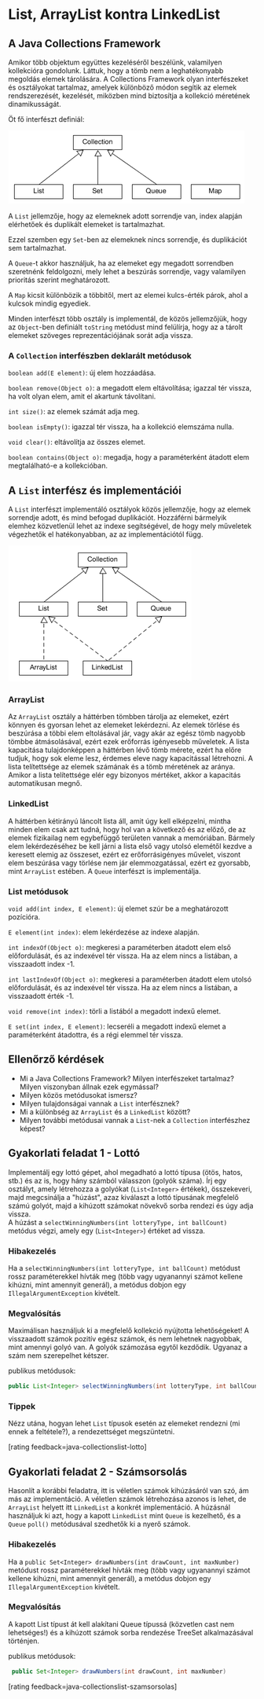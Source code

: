 # List, ArrayList kontra LinkedList

## A Java Collections Framework

Amikor több objektum együttes kezeléséről beszélünk, valamilyen kollekcióra gondolunk. Láttuk, hogy a tömb nem a leghatékonyabb megoldás elemek tárolására. A Collections Framework olyan interfészeket és osztályokat tartalmaz, amelyek különböző módon segítik az elemek rendszerezését, kezelését, miközben mind biztosítja a kollekció méretének dinamikusságát.

Öt fő interfészt definiál:

![collections](images/collections.png)

A `List` jellemzője, hogy az elemeknek adott sorrendje van, index alapján elérhetőek és duplikált elemeket is tartalmazhat.

Ezzel szemben egy `Set`-ben az elemeknek nincs sorrendje, és duplikációt sem tartalmazhat.

A `Queue`-t akkor használjuk, ha az elemeket egy megadott sorrendben szeretnénk feldolgozni, mely lehet a beszúrás sorrendje, vagy valamilyen prioritás szerint meghatározott.

A `Map` kicsit különbözik a többitől, mert az elemei kulcs-érték párok, ahol a kulcsok mindig egyediek.

Minden interfészt több osztály is implementál, de közös jellemzőjük, hogy az `Object`-ben definiált `toString` metódust mind felülírja, hogy az a tárolt elemeket szöveges reprezentációjának sorát adja vissza.

### A `Collection` interfészben deklarált metódusok

`boolean add(E element)`: új elem hozzáadása.

`boolean remove(Object o)`: a megadott elem eltávolítása; igazzal tér vissza, ha volt olyan elem, amit el akartunk távolítani.

`int size()`: az elemek számát adja meg.

`boolean isEmpty()`: igazzal tér vissza, ha a kollekció elemszáma nulla.

`void clear()`: eltávolítja az összes elemet.

`boolean contains(Object o)`: megadja, hogy a paraméterként átadott elem megtalálható-e a kollekcióban.

## A `List` interfész és implementációi

A `List` interfészt implementáló osztályok közös jellemzője, hogy az elemek sorrendje adott, és mind befogad duplikációt. Hozzáférni bármelyik elemhez közvetlenül lehet az indexe segítségével, de hogy mely műveletek végezhetők el hatékonyabban, az az implementációtól függ.

![lists](images/lists.png)

### ArrayList

Az `ArrayList` osztály a háttérben tömbben tárolja az elemeket, ezért könnyen és gyorsan lehet az elemeket lekérdezni. Az elemek törlése és beszúrása a többi elem eltolásával jár, vagy akár az egész tömb nagyobb tömbbe átmásolásával, ezért ezek erőforrás igényesebb műveletek. A lista kapacitása tulajdonképpen a háttérben lévő tömb mérete, ezért ha előre tudjuk, hogy sok eleme lesz, érdemes eleve nagy kapacitással létrehozni. A lista telítettsége az elemek számának és a tömb méretének az aránya. Amikor a lista telítettsége elér egy bizonyos mértéket, akkor a kapacitás automatikusan megnő.

### LinkedList

A háttérben kétirányú láncolt lista áll, amit úgy kell elképzelni, mintha minden elem csak azt tudná, hogy hol van a következő és az előző, de az elemek fizikailag nem egybefüggő területen vannak a memóriában. Bármely elem lekérdezéséhez be kell járni a lista első vagy utolsó elemétől kezdve a keresett elemig az összeset, ezért ez erőforrásigényes művelet, viszont elem beszúrása vagy törlése nem jár elemmozgatással, ezért ez gyorsabb, mint `ArrayList` estében. A `Queue` interfészt is implementálja.

### List metódusok

`void add(int index, E element)`: új elemet szúr be a meghatározott pozícióra.

`E element(int index)`: elem lekérdezése az indexe alapján.

`int indexOf(Object o)`: megkeresi a paraméterben átadott elem első előfordulását, és az indexével tér vissza. Ha az elem nincs a listában, a visszaadott index -1.

`int lastIndexOf(Object o)`: megkeresi a paraméterben átadott elem utolsó előfordulását, és az indexével tér vissza. Ha az elem nincs a listában, a visszaadott érték -1.

`void remove(int index)`: törli a listából a megadott indexű elemet.

`E set(int index, E element)`: lecseréli a megadott indexű elemet a paraméterként átadottra, és a régi elemmel tér vissza.

## Ellenőrző kérdések

* Mi a Java Collections Framework? Milyen interfészeket tartalmaz? Milyen viszonyban állnak ezek egymással?
* Milyen közös metódusokat ismersz?
* Milyen tulajdonságai vannak a `List` interfésznek?
* Mi a különbség az `ArrayList` és a `LinkedList` között?
* Milyen további metódusai vannak a `List`-nek a `Collection` interfészhez képest?

## Gyakorlati feladat 1 - Lottó

Implementálj egy lottó gépet, ahol megadható a lottó típusa (ötös, hatos, stb.)
és az is, hogy hány számból válasszon (golyók száma).
Írj egy osztályt, amely létrehozza a golyókat (`List<Integer>` értékek), összekeveri, majd megcsinálja a "húzást",
azaz kiválaszt a lottó típusának megfelelő számú golyót, majd a kihúzott számokat növekvő sorba rendezi és úgy adja vissza.  
A húzást a `selectWinningNumbers(int lotteryType, int ballCount)` metódus végzi,
amely egy (`List<Integer>`) értéket ad vissza.

### Hibakezelés

Ha a `selectWinningNumbers(int lotteryType, int ballCount)` metódust rossz paraméterekkel hívták meg
 (több vagy ugyanannyi számot kellene kihúzni, mint amennyit generál), a metódus dobjon egy `IllegalArgumentException` kivételt.

### Megvalósítás

Maximálisan használjuk ki a megfelelő kollekció nyújtotta lehetőségeket!
A visszaadott számok pozitív egész számok, és nem lehetnek nagyobbak, mint amennyi golyó van.
A golyók számozása egytől kezdődik. Ugyanaz a szám nem szerepelhet kétszer.

publikus metódusok:
```java
public List<Integer> selectWinningNumbers(int lotteryType, int ballCount)
```

### Tippek

Nézz utána, hogyan lehet `List` típusok esetén az elemeket rendezni (mi ennek a feltétele?), a rendezettséget megszüntetni.

[rating feedback=java-collectionslist-lotto]

## Gyakorlati feladat 2 - Számsorsolás

Hasonlít a korábbi feladatra, itt is véletlen számok kihúzásáról van szó, ám más az implementáció.
A véletlen számok létrehozása azonos is lehet, de `ArrayList`  helyett itt `LinkedList` a konkrét implementáció.
A húzásnál használjuk ki azt, hogy a kapott `LinkedList` mint `Queue`  is kezelhető, és a `Queue` `poll()` metódusával szedhetők ki a nyerő számok.

### Hibakezelés

 Ha a `public Set<Integer> drawNumbers(int drawCount, int maxNumber)` metódust rossz paraméterekkel hívták meg  (több vagy ugyanannyi számot kellene kihúzni, mint amennyit generál),
  a metódus dobjon egy `IllegalArgumentException` kivételt.

### Megvalósítás

 A kapott List típust át kell alakítani Queue típussá (közvetlen cast nem lehetséges!) és a kihúzott számok   sorba rendezése TreeSet alkalmazásával történjen.

 publikus metódusok:
```java
 public Set<Integer> drawNumbers(int drawCount, int maxNumber)
```

[rating feedback=java-collectionslist-szamsorsolas]
